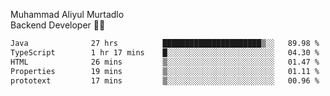 Muhammad Aliyul Murtadlo
<br>
Backend Developer 👨‍💻
<br>
<!--START_SECTION:waka-->

```txt
Java              27 hrs          ██████████████████████▒░░   89.98 %
TypeScript        1 hr 17 mins    █░░░░░░░░░░░░░░░░░░░░░░░░   04.30 %
HTML              26 mins         ▒░░░░░░░░░░░░░░░░░░░░░░░░   01.47 %
Properties        19 mins         ▒░░░░░░░░░░░░░░░░░░░░░░░░   01.11 %
prototext         17 mins         ▒░░░░░░░░░░░░░░░░░░░░░░░░   00.96 %
```

<!--END_SECTION:waka-->
